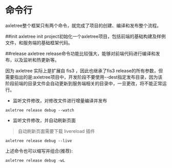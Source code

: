 # 命令行

axletree整个框架只有两个命令，就完成了项目的创建、编译和发布整个流程。

##init
axletree init project初始化一个axletree项目，包括前端的基础构建及样例文件，和服务端的基础框架代码。

##release
axletree release命令功能比较强大，能够对前端代码进行编译和发布，以及监听和热更新等。   

因为 axletree 实际上是扩展自 fis3 ，因此也继承了fis3 release的所有参数，但需要指出的是:axletree项目中，开发阶段不要使用--dest指定发布目录，因为该阶段前端的目录文件会自动更新到服务端相关的目录中，一旦更改，将不能正常运行。

- 监听文件修改，对修改文件进行增量编译并发布

```
axletree release debug --watch
```
- 监听文件修改，并自动刷新页面

>自动刷新页面需要下载 livereload 插件

```
axletree release debug --live
```

上述命令也可以缩写并组合(推荐):

```
axletree release debug -wL
```
